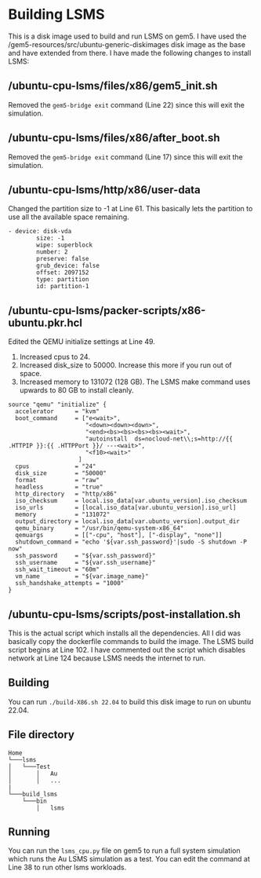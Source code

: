 # Building LSMS

This is a disk image used to build and run LSMS on gem5. I have used the /gem5-resources/src/ubuntu-generic-diskimages disk image as the base and have extended from there. I have made the following changes to install LSMS:

## /ubuntu-cpu-lsms/files/x86/gem5_init.sh

Removed the `gem5-bridge exit` command (Line 22) since this will exit the simulation.

## /ubuntu-cpu-lsms/files/x86/after_boot.sh

Removed the `gem5-bridge exit` command (Line 17) since this will exit the simulation.

## /ubuntu-cpu-lsms/http/x86/user-data

Changed the partition size to -1 at Line 61. This basically lets the partition to use all the available space remaining.

```
- device: disk-vda
        size: -1
        wipe: superblock
        number: 2
        preserve: false
        grub_device: false
        offset: 2097152
        type: partition
        id: partition-1
```

## /ubuntu-cpu-lsms/packer-scripts/x86-ubuntu.pkr.hcl

Edited the QEMU initialize settings at Line 49.

1. Increased cpus to 24.
2. Increased disk_size to 50000. Increase this more if you run out of space.
3. Increased memory to 131072 (128 GB). The LSMS make command uses upwards to 80 GB to install cleanly.

```
source "qemu" "initialize" {
  accelerator      = "kvm"
  boot_command     = ["e<wait>",
                      "<down><down><down>",
                      "<end><bs><bs><bs><bs><wait>",
                      "autoinstall  ds=nocloud-net\\;s=http://{{ .HTTPIP }}:{{ .HTTPPort }}/ ---<wait>",
                      "<f10><wait>"
                    ]
  cpus             = "24"
  disk_size        = "50000"
  format           = "raw"
  headless         = "true"
  http_directory   = "http/x86"
  iso_checksum     = local.iso_data[var.ubuntu_version].iso_checksum
  iso_urls         = [local.iso_data[var.ubuntu_version].iso_url]
  memory           = "131072"
  output_directory = local.iso_data[var.ubuntu_version].output_dir
  qemu_binary      = "/usr/bin/qemu-system-x86_64"
  qemuargs         = [["-cpu", "host"], ["-display", "none"]]
  shutdown_command = "echo '${var.ssh_password}'|sudo -S shutdown -P now"
  ssh_password     = "${var.ssh_password}"
  ssh_username     = "${var.ssh_username}"
  ssh_wait_timeout = "60m"
  vm_name          = "${var.image_name}"
  ssh_handshake_attempts = "1000"
}
```

## /ubuntu-cpu-lsms/scripts/post-installation.sh

This is the actual script which installs all the dependencies. All I did was basically copy the dockerfile commands to build the image. The LSMS build script begins at Line 102. I have commented out the script which disables network at Line 124 because LSMS needs the internet to run.

## Building

You can run `./build-X86.sh 22.04` to build this disk image to run on ubuntu 22.04.

## File directory

```
Home
└───lsms
│   └───Test
│       │   Au
│       │   ...
|
└───build_lsms
    └───bin
        │   lsms
```

## Running

You can run the `lsms_cpu.py` file on gem5 to run a full system simulation which runs the Au LSMS simulation as a test. You can edit the command at Line 38 to run other lsms workloads.
